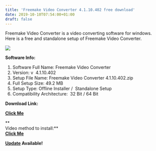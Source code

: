 ```yaml
---
title: 'Freemake Video Converter 4.1.10.402 free download'
date: 2019-10-10T07:54:00+01:00
draft: false
---
```


Freemake Video Converter is a video converting software for windows. Here is a free and standalone setup of Freemake Video Converter.  
  
  
  

[![](https://1.bp.blogspot.com/-kRWHxtZPpFs/XZ7U90bxDsI/AAAAAAAAAZ8/jepwITYzHlwvBekti6Crten6mC9rozPBACLcBGAsYHQ/s320/logo%2Bframe1.jpg)](https://1.bp.blogspot.com/-kRWHxtZPpFs/XZ7U90bxDsI/AAAAAAAAAZ8/jepwITYzHlwvBekti6Crten6mC9rozPBACLcBGAsYHQ/s1600/logo%2Bframe1.jpg)

  

  

**Software Info:**

1.  Software Full Name: Freemake Video Converter
2.  Version: v  4.1.10.402
3.  Setup File Name: Freemake Video Converter 4.1.10.402.zip
4.  Full Setup Size: 49.2 MB
5.  Setup Type: Offline Installer /  Standalone Setup
6.  Compatibility Architecture:  32 Bit / 64 Bit 

**Download Link:**

**[Click Me](https://mega.nz/#!zLolWYpQ!yAk3FkcmIrGk15RVy76ZOHL-WgxpXkSY2p9YwNWiXYc)**  
  
**  
Video method to install:**  
**[Click Me](https://pcappsstock-tuts.blogspot.com/2019/10/freemake-video-converter-4110402-free.html)**  
  
  

**[Update](https://pcappsstock.blogspot.com/2019/11/freemake-video-converter-crack.html) Available!**